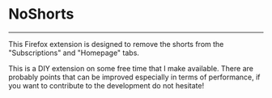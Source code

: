 # NoShorts

----

This Firefox extension is designed to remove the shorts from the "Subscriptions" and "Homepage" tabs.

This is a DIY extension on some free time that I make available. There are probably points that can be improved especially in terms of performance, if you want to contribute to the development do not hesitate!
